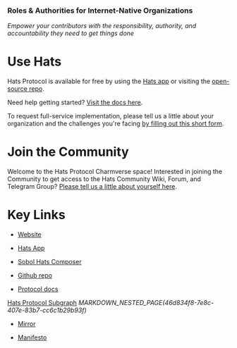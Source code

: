 ### Roles & Authorities for Internet-Native Organizations

_Empower your contributors with the responsibility, authority, and accountability they need to get things done_

# **Use Hats**

Hats Protocol is available for free by using the [Hats app](https://app.hatsprotocol.xyz) or visiting the [open-source repo](http://github.com/Hats-Protocol/hats-protocol).

Need help getting started? [Visit the docs here](https://docs.hatsprotocol.xyz).

To request full-service implementation, please tell us a little about your organization and the challenges you're facing [by filling out this short form](https://hatsprotocol.typeform.com/usehats).

# **Join the Community**

Welcome to the Hats Protocol Charmverse space! Interested in joining the Community to get access to the Hats Community Wiki, Forum, and Telegram Group? [Please tell us a little about yourself here](https://hatsprotocol.typeform.com/getinvolved). 

# **Key Links**

- [Website](https://www.hatsprotocol.xyz/)

- [Hats App](https://app.hatsprotocol.xyz/)

- [Sobol Hats Composer](https://sobol.io/d/labs/hats_composer)

- [Github repo](https://github.com/Hats-Protocol/hats-protocol)

- [Protocol docs](https://docs.hatsprotocol.xyz/)

[Hats Protocol Subgraph](https://app.charmverse.io/hats-protocol/page-716110790082304)
_MARKDOWN_NESTED_PAGE(46d834f8-7e8c-407e-83b7-cc6c1b29b93f)_
- [Mirror](https://hats.mirror.xyz)

- [Manifesto](https://hats.mirror.xyz/7kumvVAJDw0DIc8Mt9MA3rBLn_z44mXn4nYx9caUMJM)

# 